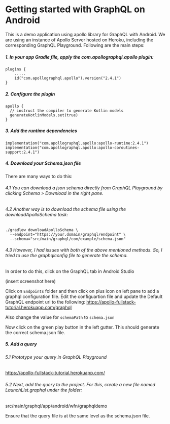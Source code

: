 # Getting started with GraphQL on Android
This is a demo application using apollo library for GraphQL with Android. 
We are using an instance of Apollo Server hosted on Heroku, including the corresponding GraphQL Playground.
Following are the main steps:

#####  1. In your app Gradle file, apply the com.apollographql.apollo plugin:
```
plugins {
    .....
    id("com.apollographql.apollo").version("2.4.1")
}
```

#####  2. Configure the plugin
```
apollo {
  // instruct the compiler to generate Kotlin models
  generateKotlinModels.set(true)
}
```
#####  3. Add the runtime dependencies
```
implementation("com.apollographql.apollo:apollo-runtime:2.4.1")
implementation("com.apollographql.apollo:apollo-coroutines-support:2.4.1")
```
#####  4. Download your Schema.json file
There are many ways to do this:

###### 4.1 You can download a json schema directly from GraphQL Playground by clicking Schema > Download in the right pane.

###### 4.2 Another way is to download the schema file using the downloadApolloSchema task:
```
./gradlew downloadApolloSchema \
  --endpoint="https://your.domain/graphql/endpoint" \
  --schema="src/main/graphql/com/example/schema.json"
  ```

###### 4.3 However, I had issues with both of the above mentioned methods. So, I tried to use the graphqlconfig file to generate the schema.
In order to do this, click on the GraphQL tab in Android Studio 

(insert screenshot here)

Click on `Endpoints` folder and then click on plus icon on left pane to add a graphql configuration file.
Edit the configuartion file and update the Default GraphQL endpoint url to the following:
https://apollo-fullstack-tutorial.herokuapp.com/graphql

Also change the value for `schemaPath` to `schema.json`

<Insert screenshot for config file>

Now click on the green play button in the left gutter. 
This should generate the correct schema.json file.

##### 5. Add a query 

 ###### 5.1 Prototype your query in GraphQL Playground
 https://apollo-fullstack-tutorial.herokuapp.com/

 <Insert screenshot here>

 ###### 5.2 Next, add the query to the project. For this, create a new file named LaunchList.graphql under the folder:
 src/main/graphql/app/android/wfn/graphqldemo

 Ensure that the query file is at the same level as the schema.json file.
